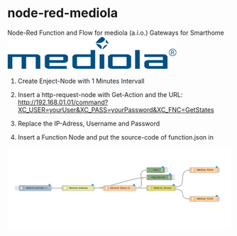 # node-red-mediola
Node-Red Function and Flow for mediola (a.i.o.) Gateways for Smarthome <a href="https://www.mediola.com"><img src="mediola-logo-trans.png"></a>


1.  Create Enject-Node with 1 Minutes Intervall

2.  Insert a http-request-node with Get-Action
    and the URL: http://192.168.01.01/command?XC_USER=yourUser&XC_PASS=yourPassword&XC_FNC=GetStates 

3.  Replace the IP-Adress, Username and Password

4.  Insert a Function Node and put the source-code of function.json in

<img src="mediola-node-red.png"></img>
